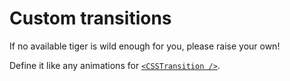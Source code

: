 # Custom transitions

If no available tiger is wild enough for you, please raise your own!

Define it like any animations for [`<CSSTransition />`](https://reactcommunity.org/react-transition-group/css-transition).
